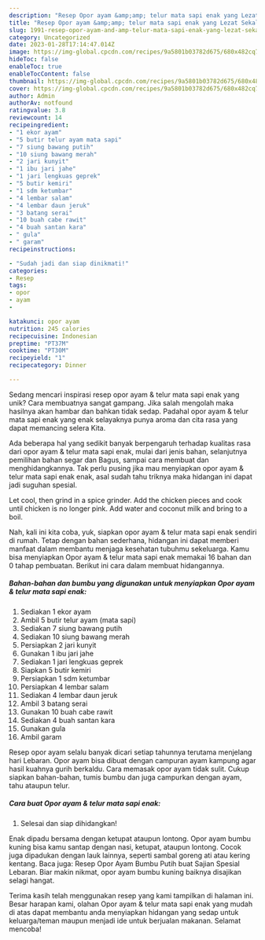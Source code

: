 ```yaml
---
description: "Resep Opor ayam &amp;amp; telur mata sapi enak yang Lezat Sekali"
title: "Resep Opor ayam &amp;amp; telur mata sapi enak yang Lezat Sekali"
slug: 1991-resep-opor-ayam-and-amp-telur-mata-sapi-enak-yang-lezat-sekali
category: Uncategorized
date: 2023-01-28T17:14:47.014Z
image: https://img-global.cpcdn.com/recipes/9a5801b03782d675/680x482cq70/opor-ayam-telur-mata-sapi-enak-foto-resep-utama.jpg
hideToc: false
enableToc: true
enableTocContent: false
thumbnail: https://img-global.cpcdn.com/recipes/9a5801b03782d675/680x482cq70/opor-ayam-telur-mata-sapi-enak-foto-resep-utama.jpg
cover: https://img-global.cpcdn.com/recipes/9a5801b03782d675/680x482cq70/opor-ayam-telur-mata-sapi-enak-foto-resep-utama.jpg
author: Admin
authorAv: notfound
ratingvalue: 3.8
reviewcount: 14
recipeingredient:
- "1 ekor ayam"
- "5 butir telur ayam mata sapi"
- "7 siung bawang putih"
- "10 siung bawang merah"
- "2 jari kunyit"
- "1 ibu jari jahe"
- "1 jari lengkuas geprek"
- "5 butir kemiri"
- "1 sdm ketumbar"
- "4 lembar salam"
- "4 lembar daun jeruk"
- "3 batang serai"
- "10 buah cabe rawit"
- "4 buah santan kara"
- " gula"
- " garam"
recipeinstructions:

- "Sudah jadi dan siap dinikmati!"
categories:
- Resep
tags:
- opor
- ayam
- 

katakunci: opor ayam  
nutrition: 245 calories
recipecuisine: Indonesian
preptime: "PT37M"
cooktime: "PT30M"
recipeyield: "1"
recipecategory: Dinner

---
```





Sedang mencari inspirasi resep opor ayam &amp; telur mata sapi enak yang unik? Cara membuatnya sangat gampang. Jika salah mengolah maka hasilnya akan hambar dan bahkan tidak sedap. Padahal opor ayam &amp; telur mata sapi enak yang enak selayaknya punya aroma dan cita rasa yang dapat memancing selera Kita.





Ada beberapa hal yang sedikit banyak berpengaruh terhadap kualitas rasa dari opor ayam &amp; telur mata sapi enak, mulai dari jenis bahan, selanjutnya pemilihan bahan segar dan Bagus, sampai cara membuat dan menghidangkannya. Tak perlu pusing jika mau menyiapkan opor ayam &amp; telur mata sapi enak enak,      asal sudah tahu triknya maka hidangan ini dapat jadi suguhan spesial.














Let cool, then grind in a spice grinder. Add the chicken pieces and cook until chicken is no longer pink. Add water and coconut milk and bring to a boil.






Nah, kali ini kita coba, yuk, siapkan opor ayam &amp; telur mata sapi enak sendiri di rumah. Tetap dengan bahan sederhana, hidangan ini dapat memberi manfaat dalam membantu menjaga kesehatan tubuhmu sekeluarga. Kamu bisa menyiapkan Opor ayam &amp; telur mata sapi enak memakai 16 bahan dan 0 tahap pembuatan. Berikut ini cara dalam membuat hidangannya.

<!--inarticleads1-->

##### Bahan-bahan dan bumbu yang digunakan untuk menyiapkan Opor ayam &amp; telur mata sapi enak:

1. Sediakan 1 ekor ayam
1. Ambil 5 butir telur ayam (mata sapi)
1. Sediakan 7 siung bawang putih
1. Sediakan 10 siung bawang merah
1. Persiapkan 2 jari kunyit
1. Gunakan 1 ibu jari jahe
1. Sediakan 1 jari lengkuas geprek
1. Siapkan 5 butir kemiri
1. Persiapkan 1 sdm ketumbar
1. Persiapkan 4 lembar salam
1. Sediakan 4 lembar daun jeruk
1. Ambil 3 batang serai
1. Gunakan 10 buah cabe rawit
1. Sediakan 4 buah santan kara
1. Gunakan  gula
1. Ambil  garam


Resep opor ayam selalu banyak dicari setiap tahunnya terutama menjelang hari Lebaran. Opor ayam bisa dibuat dengan campuran ayam kampung agar hasil kuahnya gurih berkaldu. Cara memasak opor ayam tidak sulit. Cukup siapkan bahan-bahan, tumis bumbu dan juga campurkan dengan ayam, tahu ataupun telur. 

<!--inarticleads2-->

##### Cara buat Opor ayam &amp; telur mata sapi enak:


1. Selesai dan siap dihidangkan!

Enak dipadu bersama dengan ketupat ataupun lontong. Opor ayam bumbu kuning bisa kamu santap dengan nasi, ketupat, ataupun lontong. Cocok juga dipadukan dengan lauk lainnya, seperti sambal goreng ati atau kering kentang. Baca juga: Resep Opor Ayam Bumbu Putih buat Sajian Spesial Lebaran. Biar makin nikmat, opor ayam bumbu kuning baiknya disajikan selagi hangat. 

Terima kasih telah menggunakan resep yang kami tampilkan di halaman ini. Besar harapan kami, olahan Opor ayam &amp; telur mata sapi enak yang mudah di atas dapat membantu anda menyiapkan hidangan yang sedap untuk keluarga/teman maupun menjadi ide untuk berjualan makanan. Selamat mencoba!
